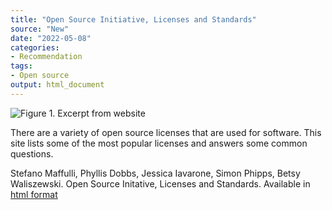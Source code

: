```yaml
---
title: "Open Source Initiative, Licenses and Standards"
source: "New"
date: "2022-05-08"
categories:
- Recommendation
tags:
- Open source
output: html_document
---
```


![Figure 1. Excerpt from website](http://www.pmean.com/new-images/22/open-source-initiative-01.png)

<div class="notes">

There are a variety of open source licenses that are used for software. This site lists some of the most popular licenses and answers some common questions.


Stefano Maffulli, Phyllis Dobbs, Jessica Iavarone, Simon Phipps, Betsy Waliszewski. Open Source Initative, Licenses and Standards. Available in [html format][maf1]

[maf1]: https://opensource.org/licenses

</div>